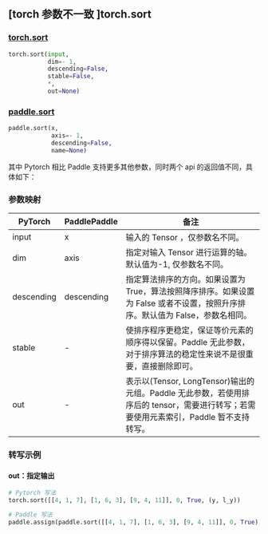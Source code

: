 ## [torch 参数不一致 ]torch.sort

### [torch.sort](https://pytorch.org/docs/stable/generated/torch.sort.html?highlight=sort#torch.sort)

```python
torch.sort(input,
           dim=- 1,
           descending=False,
           stable=False,
           *,
           out=None)
```

### [paddle.sort](https://www.paddlepaddle.org.cn/documentation/docs/zh/api/paddle/sort_cn.html#paddle.sort)

```python
paddle.sort(x,
            axis=- 1,
            descending=False,
            name=None)
```

其中 Pytorch 相比 Paddle 支持更多其他参数，同时两个 api 的返回值不同，具体如下：

### 参数映射
| PyTorch       | PaddlePaddle | 备注                                                   |
| ------------- | ------------ | ------------------------------------------------------ |
| input         | x            | 输入的 Tensor ，仅参数名不同。                          |
| dim           | axis         | 指定对输入 Tensor 进行运算的轴。默认值为-1, 仅参数名不同。|
| descending    |descending    | 指定算法排序的方向。如果设置为 True，算法按照降序排序。如果设置为 False 或者不设置，按照升序排序。默认值为 False，参数名相同。     |
| stable        | -            | 使排序程序更稳定，保证等价元素的顺序得以保留。Paddle 无此参数，对于排序算法的稳定性来说不是很重要，直接删除即可。            |
| out           | -            | 表示以(Tensor, LongTensor)输出的元组。Paddle 无此参数，若使用排序后的 tensor，需要进行转写；若需要使用元素索引，Paddle 暂不支持转写。      |


### 转写示例
#### out：指定输出
```python
# Pytorch 写法
torch.sort([[4, 1, 7], [1, 6, 3], [9, 4, 11]], 0, True, (y, l_y))

# Paddle 写法
paddle.assign(paddle.sort([[4, 1, 7], [1, 6, 3], [9, 4, 11]], 0, True), y)
```
